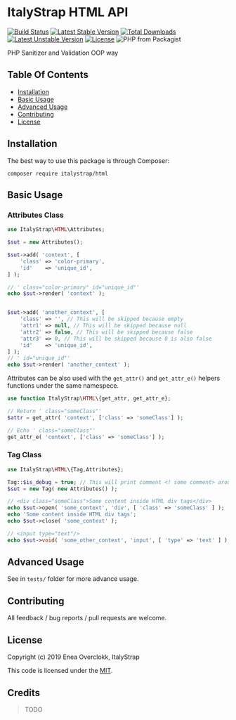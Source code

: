 # ItalyStrap HTML API

[![Build Status](https://travis-ci.org/ItalyStrap/html.svg?branch=master)](https://travis-ci.org/ItalyStrap/html)
[![Latest Stable Version](https://img.shields.io/packagist/v/italystrap/html.svg)](https://packagist.org/packages/italystrap/html)
[![Total Downloads](https://img.shields.io/packagist/dt/italystrap/html.svg)](https://packagist.org/packages/italystrap/html)
[![Latest Unstable Version](https://img.shields.io/packagist/vpre/italystrap/html.svg)](https://packagist.org/packages/italystrap/html)
[![License](https://img.shields.io/packagist/l/italystrap/html.svg)](https://packagist.org/packages/italystrap/html)
![PHP from Packagist](https://img.shields.io/packagist/php-v/italystrap/html)

PHP Sanitizer and Validation OOP way

## Table Of Contents

* [Installation](#installation)
* [Basic Usage](#basic-usage)
* [Advanced Usage](#advanced-usage)
* [Contributing](#contributing)
* [License](#license)

## Installation

The best way to use this package is through Composer:

```CMD
composer require italystrap/html
```

## Basic Usage

### Attributes Class

```php
use ItalyStrap\HTML\Attributes;

$sut = new Attributes();

$sut->add( 'context', [
    'class'	=> 'color-primary',
    'id'	=> 'unique_id',
] );

// ' class="color-primary" id="unique_id"'
echo $sut->render( 'context' );


$sut->add( 'another_context', [
    'class'	=> '', // This will be skipped because empty
    'attr1'	=> null, // This will be skipped because null
    'attr2'	=> false, // This will be skipped because false
    'attr3'	=> 0, // This will be skipped because 0 is also false
    'id'	=> 'unique_id',
] );
// ' id="unique_id"'
echo $sut->render( 'another_context' );
```

Attributes can be also used with the `get_attr()` and `get_attr_e()` helpers functions under the same namespece.

```php
use function ItalyStrap\HTML\{get_attr, get_attr_e};

// Return ' class="someClass"'
$attr = get_attr( 'context', ['class' => 'someClass'] );

// Echo ' class="someClass"'
get_attr_e( 'context', ['class' => 'someClass'] );
```

### Tag Class

```php
use ItalyStrap\HTML\{Tag,Attributes};

Tag::$is_debug = true; // This will print comment <! some comment> around the output for debugging, you can see it with ctrl + u key in the browser
$sut = new Tag( new Attributes() );

// <div class="someClass">Some content inside HTML div tags</div>
echo $sut->open( 'some_context', 'div', [ 'class' => 'someClass' ] );
echo 'Some content inside HTML div tags';
echo $sut->close( 'some_context' );

// <input type="text"/>
echo $sut->void( 'some_other_context', 'input', [ 'type' => 'text' ] );
```

## Advanced Usage

See in `tests/` folder for more advance usage.

## Contributing

All feedback / bug reports / pull requests are welcome.

## License

Copyright (c) 2019 Enea Overclokk, ItalyStrap

This code is licensed under the [MIT](LICENSE).

## Credits

> TODO